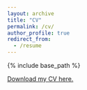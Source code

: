 ```yaml
---
layout: archive
title: "CV"
permalink: /cv/
author_profile: true
redirect_from:
  - /resume
---
```


{% include base_path %}

[Download my CV here.](files/YoungwooJeong_CV.pdf)
